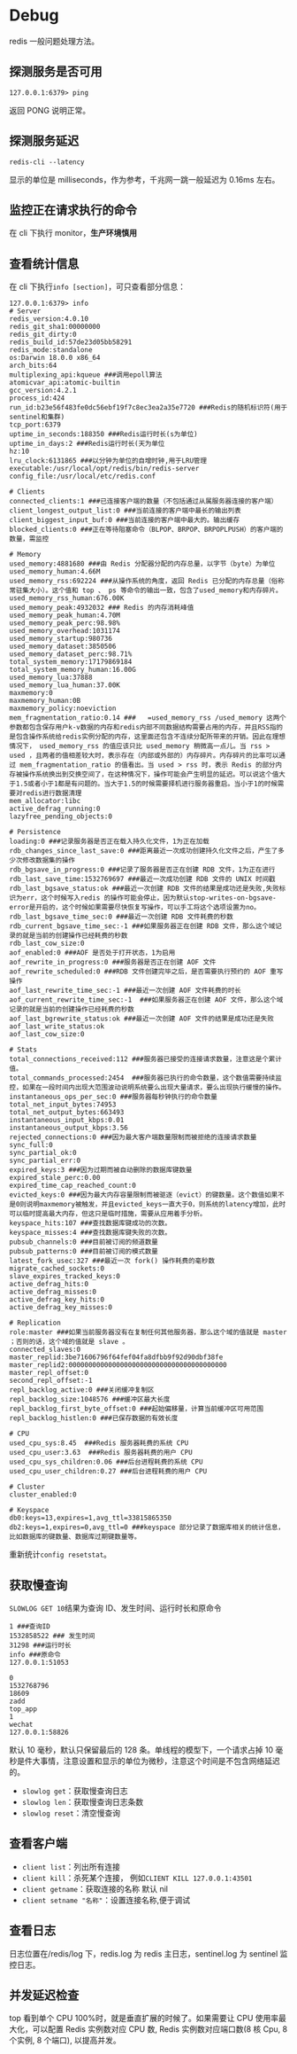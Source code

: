 # Debug

redis 一般问题处理方法。

## 探测服务是否可用

```shell
127.0.0.1:6379> ping
```

返回 PONG 说明正常。

## 探测服务延迟

```shell
redis-cli --latency
```

显示的单位是 milliseconds，作为参考，千兆网一跳一般延迟为 0.16ms 左右。

## 监控正在请求执行的命令

在 cli 下执行 monitor，**生产环境慎用**

## 查看统计信息

在 cli 下执行`info [section]`，可只查看部分信息：

```shell
127.0.0.1:6379> info
# Server
redis_version:4.0.10
redis_git_sha1:00000000
redis_git_dirty:0
redis_build_id:57de23d05bb58291
redis_mode:standalone
os:Darwin 18.0.0 x86_64
arch_bits:64
multiplexing_api:kqueue ###调用epoll算法
atomicvar_api:atomic-builtin
gcc_version:4.2.1
process_id:424
run_id:b23e56f483fe0dc56ebf19f7c8ec3ea2a35e7720 ###Redis的随机标识符(用于sentinel和集群)
tcp_port:6379
uptime_in_seconds:188350 ###Redis运行时长(s为单位)
uptime_in_days:2 ###Redis运行时长(天为单位
hz:10
lru_clock:6131865 ###以分钟为单位的自增时钟,用于LRU管理
executable:/usr/local/opt/redis/bin/redis-server
config_file:/usr/local/etc/redis.conf

# Clients
connected_clients:1 ###已连接客户端的数量（不包括通过从属服务器连接的客户端）
client_longest_output_list:0 ###当前连接的客户端中最长的输出列表
client_biggest_input_buf:0 ###当前连接的客户端中最大的。输出缓存
blocked_clients:0 ###正在等待阻塞命令（BLPOP、BRPOP、BRPOPLPUSH）的客户端的数量，需监控

# Memory
used_memory:4881680 ###由 Redis 分配器分配的内存总量，以字节（byte）为单位
used_memory_human:4.66M
used_memory_rss:692224 ###从操作系统的角度，返回 Redis 已分配的内存总量（俗称常驻集大小）。这个值和 top 、 ps 等命令的输出一致，包含了used_memory和内存碎片。
used_memory_rss_human:676.00K
used_memory_peak:4932032 ### Redis 的内存消耗峰值
used_memory_peak_human:4.70M
used_memory_peak_perc:98.98%
used_memory_overhead:1031174
used_memory_startup:980736
used_memory_dataset:3850506
used_memory_dataset_perc:98.71%
total_system_memory:17179869184
total_system_memory_human:16.00G
used_memory_lua:37888
used_memory_lua_human:37.00K
maxmemory:0
maxmemory_human:0B
maxmemory_policy:noeviction
mem_fragmentation_ratio:0.14 ###   =used_memory_rss /used_memory 这两个参数都包含保存用户k-v数据的内存和redis内部不同数据结构需要占用的内存，并且RSS指的是包含操作系统给redis实例分配的内存，这里面还包含不连续分配所带来的开销。因此在理想情况下， used_memory_rss 的值应该只比 used_memory 稍微高一点儿。当 rss > used ，且两者的值相差较大时，表示存在（内部或外部的）内存碎片。内存碎片的比率可以通过 mem_fragmentation_ratio 的值看出。当 used > rss 时，表示 Redis 的部分内存被操作系统换出到交换空间了，在这种情况下，操作可能会产生明显的延迟。可以说这个值大于1.5或者小于1都是有问题的。当大于1.5的时候需要择机进行服务器重启。当小于1的时候需要对redis进行数据清理
mem_allocator:libc
active_defrag_running:0
lazyfree_pending_objects:0

# Persistence
loading:0 ###记录服务器是否正在载入持久化文件，1为正在加载
rdb_changes_since_last_save:0 ###距离最近一次成功创建持久化文件之后，产生了多少次修改数据集的操作
rdb_bgsave_in_progress:0 ###记录了服务器是否正在创建 RDB 文件，1为正在进行
rdb_last_save_time:1532769697 ###最近一次成功创建 RDB 文件的 UNIX 时间戳
rdb_last_bgsave_status:ok ###最近一次创建 RDB 文件的结果是成功还是失败,失败标识为err，这个时候写入redis 的操作可能会停止，因为默认stop-writes-on-bgsave-error是开启的，这个时候如果需要尽快恢复写操作，可以手工将这个选项设置为no。
rdb_last_bgsave_time_sec:0 ###最近一次创建 RDB 文件耗费的秒数
rdb_current_bgsave_time_sec:-1 ###如果服务器正在创建 RDB 文件，那么这个域记录的就是当前的创建操作已经耗费的秒数
rdb_last_cow_size:0
aof_enabled:0 ###AOF 是否处于打开状态，1为启用
aof_rewrite_in_progress:0 ###服务器是否正在创建 AOF 文件
aof_rewrite_scheduled:0 ###RDB 文件创建完毕之后，是否需要执行预约的 AOF 重写操作
aof_last_rewrite_time_sec:-1 ###最近一次创建 AOF 文件耗费的时长
aof_current_rewrite_time_sec:-1  ###如果服务器正在创建 AOF 文件，那么这个域记录的就是当前的创建操作已经耗费的秒数
aof_last_bgrewrite_status:ok ###最近一次创建 AOF 文件的结果是成功还是失败
aof_last_write_status:ok
aof_last_cow_size:0

# Stats
total_connections_received:112 ###服务器已接受的连接请求数量，注意这是个累计值。
total_commands_processed:2454  ###服务器已执行的命令数量，这个数值需要持续监控，如果在一段时间内出现大范围波动说明系统要么出现大量请求，要么出现执行缓慢的操作。
instantaneous_ops_per_sec:0 ###服务器每秒钟执行的命令数量
total_net_input_bytes:74953
total_net_output_bytes:663493
instantaneous_input_kbps:0.01
instantaneous_output_kbps:3.56
rejected_connections:0 ###因为最大客户端数量限制而被拒绝的连接请求数量
sync_full:0
sync_partial_ok:0
sync_partial_err:0
expired_keys:3 ###因为过期而被自动删除的数据库键数量
expired_stale_perc:0.00
expired_time_cap_reached_count:0
evicted_keys:0 ###因为最大内存容量限制而被驱逐（evict）的键数量。这个数值如果不是0则说明maxmemory被触发，并且evicted_keys一直大于0，则系统的latency增加，此时可以临时提高最大内存，但这只是临时措施，需要从应用着手分析。
keyspace_hits:107 ###查找数据库键成功的次数。
keyspace_misses:4 ###查找数据库键失败的次数。
pubsub_channels:0 ###目前被订阅的频道数量
pubsub_patterns:0 ###目前被订阅的模式数量
latest_fork_usec:327 ###最近一次 fork() 操作耗费的毫秒数
migrate_cached_sockets:0
slave_expires_tracked_keys:0
active_defrag_hits:0
active_defrag_misses:0
active_defrag_key_hits:0
active_defrag_key_misses:0

# Replication
role:master ###如果当前服务器没有在复制任何其他服务器，那么这个域的值就是 master ；否则的话，这个域的值就是 slave 。
connected_slaves:0
master_replid:3be71606796f64fef04fa8dfbb9f92d90dbf38fe
master_replid2:0000000000000000000000000000000000000000
master_repl_offset:0
second_repl_offset:-1
repl_backlog_active:0 ###关闭缓冲复制区
repl_backlog_size:1048576 ###缓冲区最大长度
repl_backlog_first_byte_offset:0 ###起始偏移量，计算当前缓冲区可用范围
repl_backlog_histlen:0 ###已保存数据的有效长度

# CPU
used_cpu_sys:8.45  ###Redis 服务器耗费的系统 CPU
used_cpu_user:3.63  ###Redis 服务器耗费的用户 CPU
used_cpu_sys_children:0.06 ###后台进程耗费的系统 CPU
used_cpu_user_children:0.27 ###后台进程耗费的用户 CPU

# Cluster
cluster_enabled:0

# Keyspace
db0:keys=13,expires=1,avg_ttl=33815865350
db2:keys=1,expires=0,avg_ttl=0 ###keyspace 部分记录了数据库相关的统计信息，比如数据库的键数量、数据库过期键数量等。
```

重新统计`config resetstat`。

## 获取慢查询

`SLOWLOG GET 10`结果为查询 ID、发生时间、运行时长和原命令

```shell
1 ###查询ID
1532858522 ### 发生时间
31298 ###运行时长
info ###原命令
127.0.0.1:51053

0
1532768796
18609
zadd
top_app
1
wechat
127.0.0.1:58826
```

默认 10 毫秒，默认只保留最后的 128 条。单线程的模型下，一个请求占掉 10 毫秒是件大事情，注意设置和显示的单位为微秒，注意这个时间是不包含网络延迟的。

- `slowlog get`：获取慢查询日志
- `slowlog len`：获取慢查询日志条数
- `slowlog reset`：清空慢查询

## 查看客户端

- `client list`：列出所有连接
- `client kill`：杀死某个连接， 例如`CLIENT KILL 127.0.0.1:43501`
- `client getname`：获取连接的名称 默认 nil
- `client setname "名称"`：设置连接名称,便于调试

## 查看日志

日志位置在/redis/log 下，redis.log 为 redis 主日志，sentinel.log 为 sentinel 监控日志。

## 并发延迟检查

top 看到单个 CPU 100%时，就是垂直扩展的时候了。如果需要让 CPU 使用率最大化，可以配置 Redis 实例数对应 CPU 数, Redis 实例数对应端口数(8 核 Cpu, 8 个实例, 8 个端口), 以提高并发。
